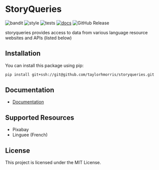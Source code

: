 # StoryQueries
![bandit](https://github.com/taylorhmorris/storyqueries/actions/workflows/bandit.yml/badge.svg?event=push)
![style](https://github.com/taylorhmorris/storyqueries/actions/workflows/lint.yml/badge.svg?event=push)
![tests](https://github.com/taylorhmorris/storyqueries/actions/workflows/tests.yml/badge.svg?event=push)
[![docs](https://github.com/taylorhmorris/storyqueries/actions/workflows/docs.yml/badge.svg?event=push)](https://taylorhmorris.github.io/storyqueries/)
![GitHub Release](https://img.shields.io/github/v/release/taylorhmorris/storyqueries?sort=semver)



storyqueries provides access to data from various language resource websites and APIs (listed below)

## Installation

You can install this package using pip:

```bash
pip install git+ssh://git@github.com/taylorhmorris/storyqueries.git
```

## Documentation

- [Documentation](https://taylorhmorris.github.io/storyqueries/)

## Supported Resources

- Pixabay
- Linguee (French)

## License

This project is licensed under the MIT License.
